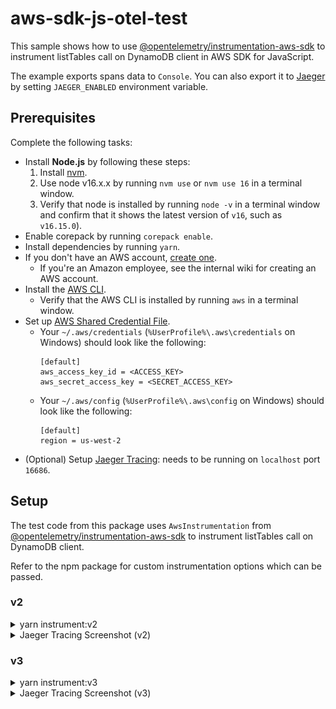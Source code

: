# aws-sdk-js-otel-test

This sample shows how to use [@opentelemetry/instrumentation-aws-sdk][instrumentation-aws-sdk]
to instrument listTables call on DynamoDB client in AWS SDK for JavaScript.

The example exports spans data to `Console`. You can also export it to [Jaeger][jaegertracing]
by setting `JAEGER_ENABLED` environment variable.

## Prerequisites

Complete the following tasks:

- Install **Node.js** by following these steps:
  1. Install [nvm](https://github.com/nvm-sh/nvm#installation-and-update).
  1. Use node v16.x.x by running `nvm use` or `nvm use 16` in a terminal window.
  1. Verify that node is installed by running `node -v` in a terminal window and confirm that it shows the latest version of `v16`, such as `v16.15.0`).
- Enable corepack by running `corepack enable`.
- Install dependencies by running `yarn`.
- If you don't have an AWS account, [create one](https://aws.amazon.com/premiumsupport/knowledge-center/create-and-activate-aws-account/).
  - If you're an Amazon employee, see the internal wiki for creating an AWS account.
- Install the [AWS CLI](https://aws.amazon.com/cli/).
  - Verify that the AWS CLI is installed by running `aws` in a terminal window.
- Set up [AWS Shared Credential File](https://docs.aws.amazon.com/cli/latest/userguide/cli-configure-files.html).
  - Your `~/.aws/credentials` (`%UserProfile%\.aws\credentials` on Windows) should look like the following:
    ```
    [default]
    aws_access_key_id = <ACCESS_KEY>
    aws_secret_access_key = <SECRET_ACCESS_KEY>
    ```
  - Your `~/.aws/config` (`%UserProfile%\.aws\config` on Windows) should look like the following:
    ```
    [default]
    region = us-west-2
    ```
- (Optional) Setup [Jaeger Tracing][jaeger-getting-started]: needs to be running on `localhost` port `16686`.

## Setup

The test code from this package uses `AwsInstrumentation` from [@opentelemetry/instrumentation-aws-sdk][instrumentation-aws-sdk]
to instrument listTables call on DynamoDB client.

Refer to the npm package for custom instrumentation options which can be passed.

### v2

<details>
<summary>yarn instrument:v2</summary>

```console
$ yarn instrument:v2
{
  traceId: '5cdc3ef6df6feafd083ee31780eaf2af',
  parentId: undefined,
  name: 'DynamoDB.ListTables',
  id: 'daebdb25fd06eebd',
  kind: 2,
  timestamp: 1652398876357628,
  duration: 165648,
  attributes: {
    'aws.operation': 'listTables',
    'aws.signature.version': 'v4',
    'aws.service.api': 'DynamoDB',
    'aws.service.identifier': 'dynamodb',
    'aws.service.name': 'DynamoDB',
    'rpc.system': 'aws-api',
    'rpc.method': 'ListTables',
    'rpc.service': 'DynamoDB',
    'aws.region': 'us-west-2',
    'db.system': 'dynamodb',
    'db.operation': 'ListTables',
    'db.statement': '{}',
    'aws.request.id': 'M76TSMKB4MKBEAPTS5SAG2552FVV4KQNSO5AEMVJF66Q9ASUAAJG',
    'http.status_code': 200
  },
  status: { code: 0 },
  events: []
}
```

</details>

<details>
<summary>Jaeger Tracing Screenshot (v2)</summary>

![Jaeger Tracing for AWS SDK for JavaScript (v2)](img/jaeger-exporter-v2.png?raw=true)

</details>

### v3

<details>
<summary>yarn instrument:v3</summary>

```console
$ yarn instrument:v3
{
  traceId: '8667843daae9aa29ee07d5853d234ef3',
  parentId: undefined,
  name: 'DynamoDB.ListTables',
  id: 'a0de3f91383e0d71',
  kind: 2,
  timestamp: 1652398963098096,
  duration: 166117,
  attributes: {
    'rpc.system': 'aws-api',
    'rpc.method': 'ListTables',
    'rpc.service': 'DynamoDB',
    'db.system': 'dynamodb',
    'db.operation': 'ListTables',
    'db.statement': '{}',
    'aws.region': 'us-west-2',
    'aws.request.id': 'S7HO96KJSTPJVCCCA6UMB1DU13VV4KQNSO5AEMVJF66Q9ASUAAJG',
    'http.status_code': 200
  },
  status: { code: 0 },
  events: []
}
```

</details>

<details>
<summary>Jaeger Tracing Screenshot (v3)</summary>

![Jaeger Tracing for AWS SDK for JavaScript (v3)](img/jaeger-exporter-v3.png?raw=true)

</details>

[instrumentation-aws-sdk]: https://www.npmjs.com/package/@opentelemetry/instrumentation-aws-sdk
[jaegertracing]: https://www.jaegertracing.io
[jaeger-getting-started]: https://www.jaegertracing.io/docs/latest/getting-started/
